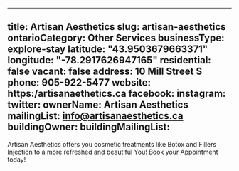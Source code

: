 
---
title: Artisan Aesthetics
slug: artisan-aesthetics
ontarioCategory: Other Services
businessType: explore-stay
latitude: "43.9503679663371"
longitude: "-78.2917626947165"
residential: false
vacant: false
address: 10 Mill Street S
phone: 905-922-5477
website: https:/artisanaethetics.ca
facebook: 
instagram: 
twitter: 
ownerName: Artisan Aesthetics
mailingList: info@artisanaesthetics.ca
buildingOwner: 
buildingMailingList: 
---
Artisan Aesthetics offers you cosmetic treatments like Botox and Fillers Injection to a more refreshed and beautiful You! Book your Appointment today!
